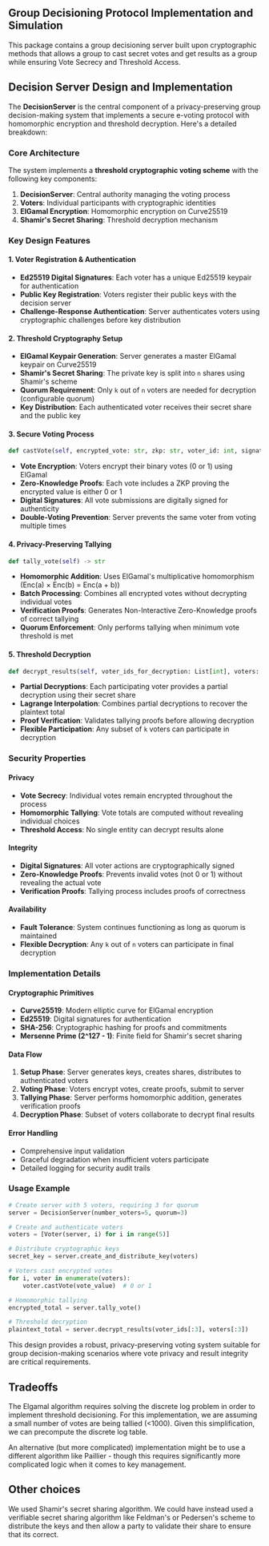 ## Group Decisioning Protocol Implementation and Simulation

This package contains a group decisioning server built upon cryptographic methods that allows a group to cast secret votes and get results as a group while ensuring Vote Secrecy and Threshold Access.

## Decision Server Design and Implementation

The **DecisionServer** is the central component of a privacy-preserving group decision-making system that implements a secure e-voting protocol with homomorphic encryption and threshold decryption. Here's a detailed breakdown:

### **Core Architecture**

The system implements a **threshold cryptographic voting scheme** with the following key components:

1. **DecisionServer**: Central authority managing the voting process
2. **Voters**: Individual participants with cryptographic identities
3. **ElGamal Encryption**: Homomorphic encryption on Curve25519
4. **Shamir's Secret Sharing**: Threshold decryption mechanism

### **Key Design Features**

#### **1. Voter Registration & Authentication**
- **Ed25519 Digital Signatures**: Each voter has a unique Ed25519 keypair for authentication
- **Public Key Registration**: Voters register their public keys with the decision server
- **Challenge-Response Authentication**: Server authenticates voters using cryptographic challenges before key distribution

#### **2. Threshold Cryptography Setup**
- **ElGamal Keypair Generation**: Server generates a master ElGamal keypair on Curve25519
- **Shamir's Secret Sharing**: The private key is split into `n` shares using Shamir's scheme
- **Quorum Requirement**: Only `k` out of `n` voters are needed for decryption (configurable quorum)
- **Key Distribution**: Each authenticated voter receives their secret share and the public key

#### **3. Secure Voting Process**
```python
def castVote(self, encrypted_vote: str, zkp: str, voter_id: int, signature: str) -> bool
```
- **Vote Encryption**: Voters encrypt their binary votes (0 or 1) using ElGamal
- **Zero-Knowledge Proofs**: Each vote includes a ZKP proving the encrypted value is either 0 or 1
- **Digital Signatures**: All vote submissions are digitally signed for authenticity
- **Double-Voting Prevention**: Server prevents the same voter from voting multiple times

#### **4. Privacy-Preserving Tallying**
```python
def tally_vote(self) -> str
```
- **Homomorphic Addition**: Uses ElGamal's multiplicative homomorphism (Enc(a) × Enc(b) = Enc(a + b))
- **Batch Processing**: Combines all encrypted votes without decrypting individual votes
- **Verification Proofs**: Generates Non-Interactive Zero-Knowledge proofs of correct tallying
- **Quorum Enforcement**: Only performs tallying when minimum vote threshold is met

#### **5. Threshold Decryption**
```python
def decrypt_results(self, voter_ids_for_decryption: List[int], voters: List) -> int
```
- **Partial Decryptions**: Each participating voter provides a partial decryption using their secret share
- **Lagrange Interpolation**: Combines partial decryptions to recover the plaintext total
- **Proof Verification**: Validates tallying proofs before allowing decryption
- **Flexible Participation**: Any subset of `k` voters can participate in decryption

### **Security Properties**

#### **Privacy**
- **Vote Secrecy**: Individual votes remain encrypted throughout the process
- **Homomorphic Tallying**: Vote totals are computed without revealing individual choices
- **Threshold Access**: No single entity can decrypt results alone

#### **Integrity**
- **Digital Signatures**: All voter actions are cryptographically signed
- **Zero-Knowledge Proofs**: Prevents invalid votes (not 0 or 1) without revealing the actual vote
- **Verification Proofs**: Tallying process includes proofs of correctness

#### **Availability**
- **Fault Tolerance**: System continues functioning as long as quorum is maintained
- **Flexible Decryption**: Any `k` out of `n` voters can participate in final decryption

### **Implementation Details**

#### **Cryptographic Primitives**
- **Curve25519**: Modern elliptic curve for ElGamal encryption
- **Ed25519**: Digital signatures for authentication
- **SHA-256**: Cryptographic hashing for proofs and commitments
- **Mersenne Prime (2^127 - 1)**: Finite field for Shamir's secret sharing

#### **Data Flow**
1. **Setup Phase**: Server generates keys, creates shares, distributes to authenticated voters
2. **Voting Phase**: Voters encrypt votes, create proofs, submit to server
3. **Tallying Phase**: Server performs homomorphic addition, generates verification proofs
4. **Decryption Phase**: Subset of voters collaborate to decrypt final results

#### **Error Handling**
- Comprehensive input validation
- Graceful degradation when insufficient voters participate
- Detailed logging for security audit trails

### **Usage Example**
```python
# Create server with 5 voters, requiring 3 for quorum
server = DecisionServer(number_voters=5, quorum=3)

# Create and authenticate voters
voters = [Voter(server, i) for i in range(5)]

# Distribute cryptographic keys
secret_key = server.create_and_distribute_key(voters)

# Voters cast encrypted votes
for i, voter in enumerate(voters):
    voter.castVote(vote_value)  # 0 or 1

# Homomorphic tallying
encrypted_total = server.tally_vote()

# Threshold decryption
plaintext_total = server.decrypt_results(voter_ids[:3], voters[:3])
```

This design provides a robust, privacy-preserving voting system suitable for group decision-making scenarios where vote privacy and result integrity are critical requirements.

## Tradeoffs

The Elgamal algorithm requires solving the discrete log problem in order to implement threshold decisioning.  For this implementation, we are assuming a small number of votes are being tallied (<1000).  Given this simplification, we can precompute the discrete log table.

An alternative (but more complicated) implementation might be to use a different algorithm like Paillier - though this requires significantly more complicated logic when it comes to key management.

## Other choices

We used Shamir's secret sharing algorithm.  We could have instead used a verifiable secret sharing algorithm like Feldman's or Pedersen's scheme to distribute the keys and then allow a party to validate their share to ensure that its correct.